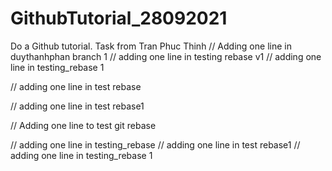 # GithubTutorial_28092021
Do a Github tutorial. Task from Tran Phuc Thinh
// Adding one line in duythanhphan branch 1
// adding one line in testing rebase v1
// adding one line in testing_rebase 1

// adding one line in test rebase

// adding one line in test rebase1
 
// Adding one line to test git rebase

// adding one line in testing_rebase
// adding one line in test rebase1
// adding one line in testing_rebase 1
